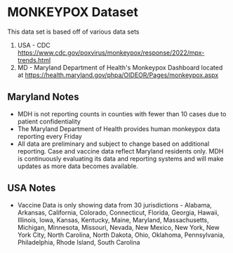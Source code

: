 # MONKEYPOX Dataset

This data set is based off of various data sets

1. USA - CDC https://www.cdc.gov/poxvirus/monkeypox/response/2022/mpx-trends.html
2. MD - Maryland Department of Health's Monkeypox Dashboard located at https://health.maryland.gov/phpa/OIDEOR/Pages/monkeypox.aspx

## Maryland Notes
*  MDH is not reporting counts in counties with fewer than 10 cases due to patient confidentiality
*  The Maryland Department of Health provides human monkeypox data reporting every Friday
*  All data are preliminary and subject to change based on additional reporting. Case and vaccine data reflect Maryland residents only. MDH is continuously evaluating its data and reporting systems and will make updates as more data becomes available.

## USA Notes
* Vaccine Data is only showing data from 30 jurisdictions - Alabama, Arkansas, California, Colorado, Connecticut, Florida, Georgia, Hawaii, Illinois, Iowa, Kansas, Kentucky, Maine, Maryland, Massachusetts, Michigan, Minnesota, Missouri, Nevada, New Mexico, New York, New York City, North Carolina, North Dakota, Ohio, Oklahoma, Pennsylvania, Philadelphia, Rhode Island, South Carolina
